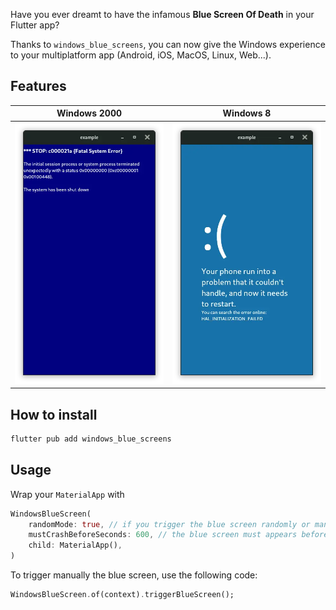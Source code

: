 Have you ever dreamt to have the infamous **Blue Screen Of Death** in your Flutter app?

Thanks to `windows_blue_screens`, you can now give the Windows experience to your multiplatform app (Android, iOS, MacOS, Linux, Web...).

## Features

| Windows 2000 | Windows 8|
---------------|-----------
| ![Windows 2000](assets/w2000.webp)          | ![Windows 10](assets/w10.webp) |


## How to install

```bash
flutter pub add windows_blue_screens
```

## Usage

Wrap your `MaterialApp` with 

```dart 
WindowsBlueScreen(
    randomMode: true, // if you trigger the blue screen randomly or manualy
    mustCrashBeforeSeconds: 600, // the blue screen must appears before 600 seconds
    child: MaterialApp(),
)
```

To trigger manually the blue screen, use the following code:

```dart
WindowsBlueScreen.of(context).triggerBlueScreen();
```
